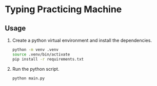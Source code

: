 # Typing Practicing Machine

## Usage

1. Create a python virtual environment and install the dependencies.

   ```bash
   python -m venv .venv
   source .venv/bin/activate
   pip install -r requirements.txt
   ```

1. Run the python script.

   ```bash
   python main.py
   ```
